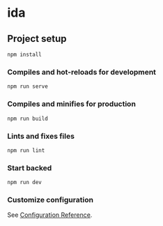 # ida

## Project setup
```
npm install
```

### Compiles and hot-reloads for development
```
npm run serve
```

### Compiles and minifies for production
```
npm run build
```

### Lints and fixes files
```
npm run lint
```

### Start backed
```
npm run dev
```

### Customize configuration
See [Configuration Reference](https://cli.vuejs.org/config/).
